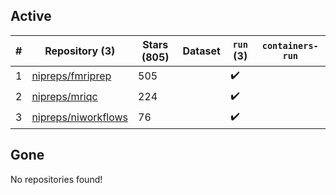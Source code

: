 ## Active
| # | Repository (3) | Stars (805) | Dataset | `run` (3) | `containers-run` |
| --- | --- | --- | --- | --- | --- |
| 1 | [nipreps/fmriprep](https://github.com/nipreps/fmriprep) | 505 |  | :heavy_check_mark: |  |
| 2 | [nipreps/mriqc](https://github.com/nipreps/mriqc) | 224 |  | :heavy_check_mark: |  |
| 3 | [nipreps/niworkflows](https://github.com/nipreps/niworkflows) | 76 |  | :heavy_check_mark: |  |

## Gone
No repositories found!
